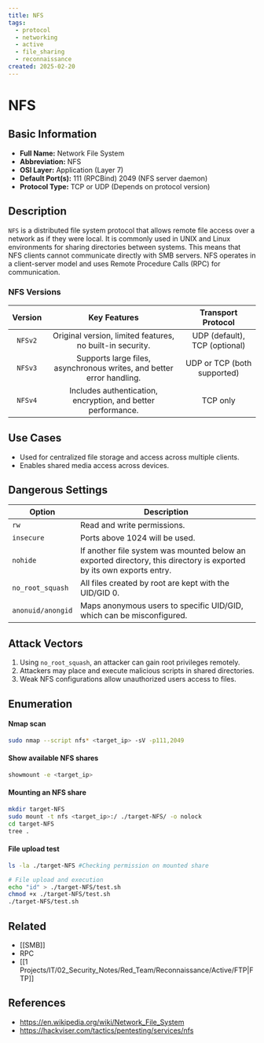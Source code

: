 ```yaml
---
title: NFS
tags:
  - protocol
  - networking
  - active
  - file_sharing
  - reconnaissance
created: 2025-02-20
---
```


# NFS

## Basic Information
- **Full Name:** Network File System
- **Abbreviation:** NFS
- **OSI Layer:** Application (Layer 7)
- **Default Port(s):** 
	111 (RPCBind)
	2049 (NFS server daemon)
- **Protocol Type:** TCP or UDP (Depends on protocol version)

## Description
`NFS` is a distributed file system protocol that allows remote file access over a network as if they were local. It is commonly used in UNIX and Linux environments for sharing directories between systems. This means that NFS clients 
cannot communicate directly with SMB servers. NFS operates in a client-server model and uses Remote Procedure Calls (RPC) for communication.

### NFS Versions
| **Version** |                           **Key Features**                            |    **Transport Protocol**     |
| :---------: | :-------------------------------------------------------------------: | :---------------------------: |
|   `NFSv2`   |       Original version, limited features, no built-in security.       | UDP (default), TCP (optional) |
|   `NFSv3`   | Supports large files, asynchronous writes, and better error handling. |  UDP or TCP (both supported)  |
|   `NFSv4`   |     Includes authentication, encryption, and better performance.      |           TCP only            |

## Use Cases
- Used for centralized file storage and access across multiple clients.
- Enables shared media access across devices.

## Dangerous Settings
| **Option**        | **Description**                                                                                                      |
| ----------------- | -------------------------------------------------------------------------------------------------------------------- |
| `rw`              | Read and write permissions.                                                                                          |
| `insecure`        | Ports above 1024 will be used.                                                                                       |
| `nohide`          | If another file system was mounted below an exported directory, this directory is exported by its own exports entry. |
| `no_root_squash`  | All files created by root are kept with the UID/GID 0.                                                               |
| `anonuid/anongid` | Maps anonymous users to specific UID/GID, which can be misconfigured.                                                |

## Attack Vectors
1. Using `no_root_squash`, an attacker can gain root privileges remotely.
2. Attackers may place and execute malicious scripts in shared directories.
3. Weak NFS configurations allow unauthorized users access to files.

## Enumeration
#### Nmap scan
```bash
sudo nmap --script nfs* <target_ip> -sV -p111,2049
```

#### Show available NFS shares
```bash
showmount -e <target_ip>
```

#### Mounting an NFS share
```bash
mkdir target-NFS
sudo mount -t nfs <target_ip>:/ ./target-NFS/ -o nolock
cd target-NFS
tree .
```
#### File upload test
```bash
ls -la ./target-NFS #Checking permission on mounted share

# File upload and execution
echo "id" > ./target-NFS/test.sh
chmod +x ./target-NFS/test.sh
./target-NFS/test.sh
```

## Related
- [[SMB]]
- RPC
- [[1 Projects/IT/02_Security_Notes/Red_Team/Reconnaissance/Active/FTP|FTP]]

## References
- https://en.wikipedia.org/wiki/Network_File_System
- https://hackviser.com/tactics/pentesting/services/nfs
